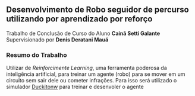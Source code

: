 ## Desenvolvimento de Robo seguidor de percurso utilizando por aprendizado por reforço

Trabalho de Conclusão de Curso do Aluno **Cainã Setti Galante**
Supervisionado por **Denis Deratani Mauá**

### Resumo do Trabalho

Utilizar de _Reinforcimente Learning_, uma ferramenta poderosa da inteligência artificial, para treinar um agente (robo) para se mover em um circuito sem sair dele ou cometer infrações. Para isso será utilizado o simulador [Duckitonw](https://www.duckietown.org) para treinar e desenvoler o agente
